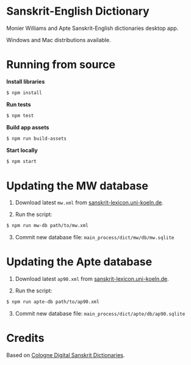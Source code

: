 # Sanskrit-English Dictionary

Monier Williams and Apte Sanskrit-English dictionaries desktop app.

Windows and Mac distributions available.

# Running from source

**Install libraries**

```bash
$ npm install
```

**Run tests**

```bash
$ npm test
```

**Build app assets**

```bash
$ npm run build-assets
```

**Start locally**

```bash
$ npm start
```

# Updating the MW database

1. Download latest `mw.xml` from [sanskrit-lexicon.uni-koeln.de](http://www.sanskrit-lexicon.uni-koeln.de/scans/MWScan/2014/downloads/mwxml.zip).

2. Run the script:
```bash
$ npm run mw-db path/to/mw.xml
```
3. Commit new database file: `main_process/dict/mw/db/mw.sqlite`

# Updating the Apte database

1. Download latest `ap90.xml` from [sanskrit-lexicon.uni-koeln.de](http://www.sanskrit-lexicon.uni-koeln.de/scans/AP90Scan/2014/web/webtc/download.html).

2. Run the script:
```bash
$ npm run apte-db path/to/ap90.xml
```
3. Commit new database file: `main_process/dict/apte/db/ap90.sqlite`

# Credits

Based on [Cologne Digital Sanskrit Dictionaries](http://www.sanskrit-lexicon.uni-koeln.de).
